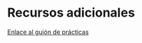 # Recursos adicionales
<a href="https://1drv.ms/b/c/d0d733fd3095f772/EY6k0oIUEdJKlr0o3PNOSScBOn9BptNrYYXtqhbKFCApUg?e=9OJd7T" title="Enlace al pdf del guión de prácticas">Enlace al guión de prácticas</a>
